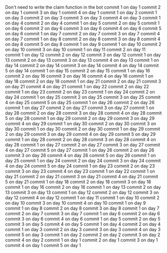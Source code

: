 Don't need to write the claim function in the bot
commit 1 on day 1
commit 2 on day 1
commit 3 on day 1
commit 4 on day 1
commit 1 on day 2
commit 1 on day 3
commit 2 on day 3
commit 3 on day 3
commit 4 on day 3
commit 1 on day 4
commit 2 on day 4
commit 1 on day 5
commit 2 on day 5
commit 1 on day 6
commit 2 on day 6
commit 3 on day 6
commit 4 on day 6
commit 5 on day 6
commit 1 on day 7
commit 2 on day 7
commit 3 on day 7
commit 4 on day 7
commit 1 on day 8
commit 2 on day 8
commit 3 on day 8
commit 4 on day 8
commit 5 on day 8
commit 1 on day 9
commit 1 on day 10
commit 2 on day 10
commit 3 on day 10
commit 1 on day 11
commit 2 on day 11
commit 1 on day 12
commit 2 on day 12
commit 3 on day 12
commit 1 on day 13
commit 2 on day 13
commit 3 on day 13
commit 4 on day 13
commit 1 on day 14
commit 2 on day 14
commit 3 on day 14
commit 4 on day 14
commit 5 on day 14
commit 1 on day 15
commit 2 on day 15
commit 1 on day 16
commit 2 on day 16
commit 3 on day 16
commit 4 on day 16
commit 1 on day 18
commit 2 on day 18
commit 1 on day 21
commit 2 on day 21
commit 3 on day 21
commit 4 on day 21
commit 1 on day 22
commit 2 on day 22
commit 1 on day 23
commit 2 on day 23
commit 1 on day 24
commit 2 on day 24
commit 1 on day 25
commit 2 on day 25
commit 3 on day 25
commit 4 on day 25
commit 5 on day 25
commit 1 on day 26
commit 2 on day 26
commit 1 on day 27
commit 2 on day 27
commit 3 on day 27
commit 1 on day 28
commit 2 on day 28
commit 3 on day 28
commit 4 on day 28
commit 5 on day 28
commit 1 on day 29
commit 2 on day 29
commit 3 on day 29
commit 4 on day 29
commit 1 on day 30
commit 2 on day 30
commit 3 on day 30
commit 1 on day 30
commit 2 on day 30
commit 1 on day 29
commit 2 on day 29
commit 3 on day 29
commit 4 on day 29
commit 5 on day 29
commit 1 on day 28
commit 2 on day 28
commit 3 on day 28
commit 4 on day 28
commit 1 on day 27
commit 2 on day 27
commit 3 on day 27
commit 4 on day 27
commit 5 on day 27
commit 1 on day 26
commit 2 on day 26
commit 3 on day 26
commit 4 on day 26
commit 5 on day 26
commit 1 on day 25
commit 1 on day 24
commit 2 on day 24
commit 3 on day 24
commit 4 on day 24
commit 5 on day 24
commit 1 on day 23
commit 2 on day 23
commit 3 on day 23
commit 4 on day 23
commit 1 on day 22
commit 1 on day 21
commit 2 on day 21
commit 3 on day 21
commit 4 on day 21
commit 5 on day 21
commit 1 on day 18
commit 2 on day 18
commit 3 on day 18
commit 1 on day 16
commit 2 on day 16
commit 1 on day 13
commit 2 on day 13
commit 3 on day 13
commit 1 on day 12
commit 2 on day 12
commit 3 on day 12
commit 4 on day 12
commit 1 on day 11
commit 1 on day 10
commit 2 on day 10
commit 3 on day 10
commit 4 on day 10
commit 1 on day 9
commit 1 on day 8
commit 2 on day 8
commit 3 on day 8
commit 1 on day 7
commit 2 on day 7
commit 3 on day 7
commit 1 on day 6
commit 2 on day 6
commit 3 on day 6
commit 4 on day 6
commit 1 on day 5
commit 2 on day 5
commit 3 on day 5
commit 4 on day 5
commit 1 on day 4
commit 2 on day 4
commit 1 on day 3
commit 2 on day 3
commit 3 on day 3
commit 4 on day 3
commit 5 on day 3
commit 1 on day 2
commit 2 on day 2
commit 3 on day 2
commit 4 on day 2
commit 1 on day 1
commit 2 on day 1
commit 3 on day 1
commit 4 on day 1
commit 5 on day 1
